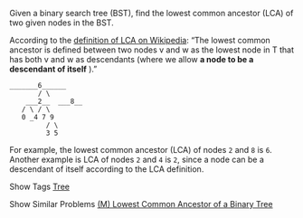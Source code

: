 Given a binary search tree (BST), find the lowest common ancestor (LCA) of two given nodes in the BST.

According to the [definition of LCA on Wikipedia](https://en.wikipedia.org/wiki/Lowest_common_ancestor): “The lowest common ancestor is defined between two nodes v and w as the lowest node in T that has both v and w as descendants (where we allow **a node to be a descendant of itself** ).”

    _______6______
           / \
        ___2__  ___8__
       / \ / \
       0 _4 7 9
             / \
             3 5

For example, the lowest common ancestor (LCA) of nodes `2` and `8` is `6`. Another example is LCA of nodes `2` and `4` is `2`, since a node can be a descendant of itself according to the LCA definition.

Show Tags
 [Tree](/tag/tree/)

Show Similar Problems
 [(M) Lowest Common Ancestor of a Binary Tree](/problems/lowest-common-ancestor-of-a-binary-tree/)

